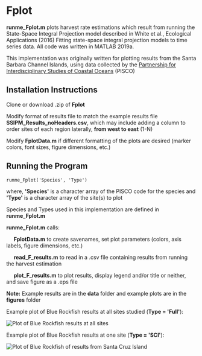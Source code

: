 # Fplot
**runme_Fplot.m** plots harvest rate estimations which result from running the State-Space Integral Projection model described in 
White et al., Ecological Applications (2016) Fitting state-space integral projection models to time series data. All code was written in MATLAB 2019a.

This implementation was originally written for plotting results from the Santa Barbara Channel Islands, using data collected by the [Partnership for Interdisciplinary Studies of Coastal Oceans](http://www.piscoweb.org/kelp-forest-study) (PISCO)

## Installation Instructions ##
Clone or download .zip of **Fplot**

Modify format of results file to match the example results file **SSIPM_Results_noHeaders.csv**, which may include adding a column to order sites of each region laterally, **from west to east** (1-N)

Modify **FplotData.m** if different formatting of the plots are desired (marker colors, font sizes, figure dimensions, etc.)

## Running the Program ##
```
runme_Fplot('Species', 'Type')
```
where, **'Species'** is a character array of the PISCO code for the species and **'Type'** is a character array of the site(s) to plot

Species and Types used in this implementation are defined in **runme_Fplot.m**

**runme_Fplot.m** calls:

&nbsp;&nbsp;&nbsp;&nbsp;&nbsp;**FplotData.m** to create savenames, set plot parameters (colors, axis labels, figure dimensions, etc.)
  
&nbsp;&nbsp;&nbsp;&nbsp;&nbsp;**read_F_results.m** to read in a .csv file containing results from running the harvest estimation
  
&nbsp;&nbsp;&nbsp;&nbsp;&nbsp;**plot_F_results.m** to plot results, display legend and/or title or neither, and save figure as a .eps file

**Note:** Example results are in the **data** folder and example plots are in the **figures** folder

Example plot of Blue Rockfish results at all sites studied (**Type = 'Full'**):

![Plot of Blue Rockfish results at all sites](/figures/SMYS_Full_F_results_plot.png)

Example plot of Blue Rockfish results at one site (**Type = 'SCI'**):

![Plot of Blue Rockfish of results from Santa Cruz Island](/figures/SMYS_SCI_F_results_plot.png)
